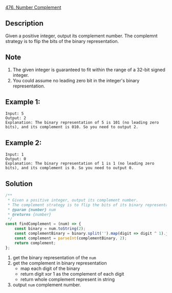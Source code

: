 [476. Number Complement](https://leetcode.com/problems/number-complement/description/)

## Description
Given a positive integer, output its complement number. The complemnt strategy is to flip the bits of the binary representation.  

## Note
1. The given integer is guaranteed to fit within the range of a 32-bit signed integer.
2. You could assume no leading zero bit in the integer's binary representation. 

## Example 1:
```
Input: 5
Output: 2
Explanation: The binary representation of 5 is 101 (no leading zero bits), and its complement is 010. So you need to output 2. 
```

## Example 2:
```
Input: 1
Output: 0
Explanation: The binary representation of 1 is 1 (no leading zero bits), and its complement is 0. So you need to output 0.
```

## Solution
```javascript
/**
 * Given a positive integer, output its complement number.
 * The complement strategy is to flip the bits of its binary representation
 * @param {number} num
 * @returns {number}
 */
const findComplement = (num) => {
	const binary = num.toString(2);
	const complementBinary = binary.split('').map(digit => digit ^ 1).join('');
	const complement = parseInt(complementBinary, 2);
	return complement;
};
```

1. get the binary representation of the `num`
2. get the complement in binary representation
	- map each digit of the binary
	- return digit xor 1 as the complement of each digit
	- return whole complement represent in string
3. output `num` complement number.